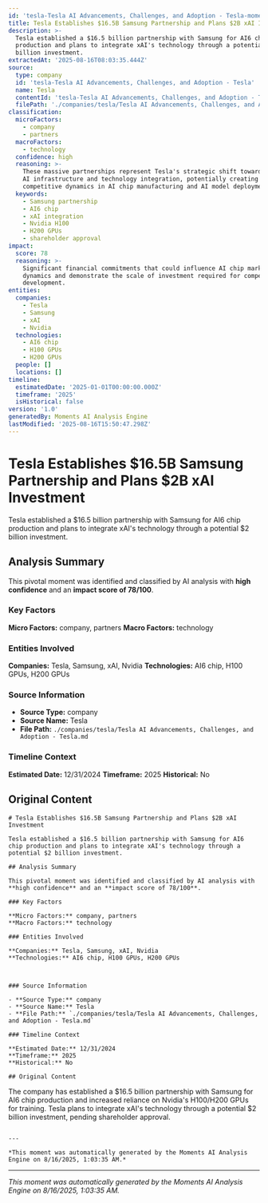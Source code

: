 ```yaml
---
id: 'tesla-Tesla AI Advancements, Challenges, and Adoption - Tesla-moment-4'
title: Tesla Establishes $16.5B Samsung Partnership and Plans $2B xAI Investment
description: >-
  Tesla established a $16.5 billion partnership with Samsung for AI6 chip
  production and plans to integrate xAI's technology through a potential $2
  billion investment.
extractedAt: '2025-08-16T08:03:35.444Z'
source:
  type: company
  id: 'tesla-Tesla AI Advancements, Challenges, and Adoption - Tesla'
  name: Tesla
  contentId: 'tesla-Tesla AI Advancements, Challenges, and Adoption - Tesla'
  filePath: './companies/tesla/Tesla AI Advancements, Challenges, and Adoption - Tesla.md'
classification:
  microFactors:
    - company
    - partners
  macroFactors:
    - technology
  confidence: high
  reasoning: >-
    These massive partnerships represent Tesla's strategic shift toward external
    AI infrastructure and technology integration, potentially creating new
    competitive dynamics in AI chip manufacturing and AI model deployment.
  keywords:
    - Samsung partnership
    - AI6 chip
    - xAI integration
    - Nvidia H100
    - H200 GPUs
    - shareholder approval
impact:
  score: 78
  reasoning: >-
    Significant financial commitments that could influence AI chip market
    dynamics and demonstrate the scale of investment required for competitive AI
    development.
entities:
  companies:
    - Tesla
    - Samsung
    - xAI
    - Nvidia
  technologies:
    - AI6 chip
    - H100 GPUs
    - H200 GPUs
  people: []
  locations: []
timeline:
  estimatedDate: '2025-01-01T00:00:00.000Z'
  timeframe: '2025'
  isHistorical: false
version: '1.0'
generatedBy: Moments AI Analysis Engine
lastModified: '2025-08-16T15:50:47.298Z'
---
```

# Tesla Establishes $16.5B Samsung Partnership and Plans $2B xAI Investment

Tesla established a $16.5 billion partnership with Samsung for AI6 chip production and plans to integrate xAI's technology through a potential $2 billion investment.

## Analysis Summary

This pivotal moment was identified and classified by AI analysis with **high confidence** and an **impact score of 78/100**.

### Key Factors

**Micro Factors:** company, partners
**Macro Factors:** technology

### Entities Involved

**Companies:** Tesla, Samsung, xAI, Nvidia
**Technologies:** AI6 chip, H100 GPUs, H200 GPUs



### Source Information

- **Source Type:** company
- **Source Name:** Tesla
- **File Path:** `./companies/tesla/Tesla AI Advancements, Challenges, and Adoption - Tesla.md`

### Timeline Context

**Estimated Date:** 12/31/2024
**Timeframe:** 2025
**Historical:** No

## Original Content

```
# Tesla Establishes $16.5B Samsung Partnership and Plans $2B xAI Investment

Tesla established a $16.5 billion partnership with Samsung for AI6 chip production and plans to integrate xAI's technology through a potential $2 billion investment.

## Analysis Summary

This pivotal moment was identified and classified by AI analysis with **high confidence** and an **impact score of 78/100**.

### Key Factors

**Micro Factors:** company, partners
**Macro Factors:** technology

### Entities Involved

**Companies:** Tesla, Samsung, xAI, Nvidia
**Technologies:** AI6 chip, H100 GPUs, H200 GPUs



### Source Information

- **Source Type:** company
- **Source Name:** Tesla
- **File Path:** `./companies/tesla/Tesla AI Advancements, Challenges, and Adoption - Tesla.md`

### Timeline Context

**Estimated Date:** 12/31/2024
**Timeframe:** 2025
**Historical:** No

## Original Content

```
The company has established a $16.5 billion partnership with Samsung for AI6 chip production and increased reliance on Nvidia's H100/H200 GPUs for training. Tesla plans to integrate xAI's technology through a potential $2 billion investment, pending shareholder approval.
```

---

*This moment was automatically generated by the Moments AI Analysis Engine on 8/16/2025, 1:03:35 AM.*

```

---

*This moment was automatically generated by the Moments AI Analysis Engine on 8/16/2025, 1:03:35 AM.*

